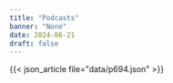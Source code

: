 ```yaml
---
title: "Podcasts"
banner: "None"
date: 2024-06-21
draft: false
---
```


{{< json_article file="data/p694.json" >}}